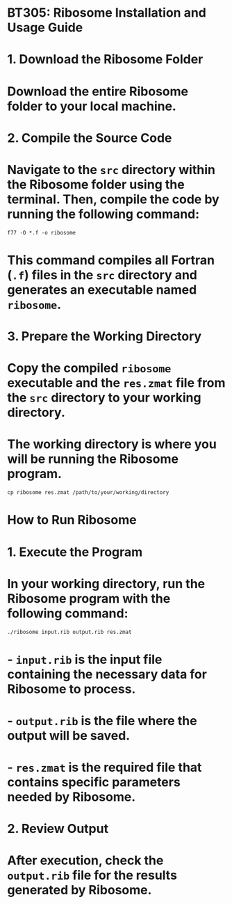 # BT305: Ribosome Installation and Usage Guide

# 1. Download the Ribosome Folder
# Download the entire Ribosome folder to your local machine.

# 2. Compile the Source Code
# Navigate to the `src` directory within the Ribosome folder using the terminal. Then, compile the code by running the following command:

    f77 -O *.f -o ribosome

# This command compiles all Fortran (`.f`) files in the `src` directory and generates an executable named `ribosome`.

# 3. Prepare the Working Directory
# Copy the compiled `ribosome` executable and the `res.zmat` file from the `src` directory to your working directory. 
# The working directory is where you will be running the Ribosome program.

    cp ribosome res.zmat /path/to/your/working/directory

# How to Run Ribosome

# 1. Execute the Program
# In your working directory, run the Ribosome program with the following command:

    ./ribosome input.rib output.rib res.zmat

# - `input.rib` is the input file containing the necessary data for Ribosome to process.
# - `output.rib` is the file where the output will be saved.
# - `res.zmat` is the required file that contains specific parameters needed by Ribosome.

# 2. Review Output
# After execution, check the `output.rib` file for the results generated by Ribosome.
